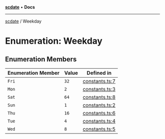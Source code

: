 [**scdate**](../README.md) • **Docs**

---

[scdate](../README.md) / Weekday

# Enumeration: Weekday

## Enumeration Members

| Enumeration Member | Value | Defined in                                                                         |
| ------------------ | ----- | ---------------------------------------------------------------------------------- |
| `Fri`              | `32`  | [constants.ts:7](https://github.com/ericvera/scdate/blob/main/src/constants.ts#L7) |
| `Mon`              | `2`   | [constants.ts:3](https://github.com/ericvera/scdate/blob/main/src/constants.ts#L3) |
| `Sat`              | `64`  | [constants.ts:8](https://github.com/ericvera/scdate/blob/main/src/constants.ts#L8) |
| `Sun`              | `1`   | [constants.ts:2](https://github.com/ericvera/scdate/blob/main/src/constants.ts#L2) |
| `Thu`              | `16`  | [constants.ts:6](https://github.com/ericvera/scdate/blob/main/src/constants.ts#L6) |
| `Tue`              | `4`   | [constants.ts:4](https://github.com/ericvera/scdate/blob/main/src/constants.ts#L4) |
| `Wed`              | `8`   | [constants.ts:5](https://github.com/ericvera/scdate/blob/main/src/constants.ts#L5) |
